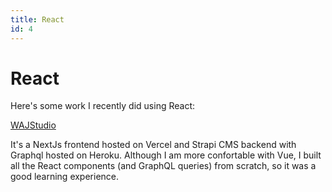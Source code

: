 ```yaml
---
title: React
id: 4
---
```


# **React**

Here's some work I recently did using React:

[WAJStudio](https://wajstudio.com/)

It's a NextJs frontend hosted on Vercel and Strapi CMS backend with Graphql
hosted on Heroku. Although I am more confortable with Vue, I built all the React
components (and GraphQL queries) from scratch, so it was a good learning
experience.
